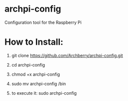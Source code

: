 archpi-config
=============

Configuration tool for the Raspberry Pi


How to Install:
===============

1) git clone https://github.com/Archberry/archpi-config.git

2) cd archpi-config

3) chmod +x archpi-config

4) sudo mv archpi-config /bin

5) to execute it: sudo archpi-config
